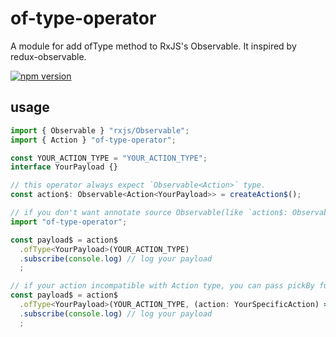 # of-type-operator

A module for add ofType method to RxJS's Observable.
It inspired by redux-observable.

[![npm version](https://badge.fury.io/js/of-type-operator.svg)](https://badge.fury.io/js/of-type-operator)

## usage

```javascript
import { Observable } "rxjs/Observable";
import { Action } "of-type-operator";

const YOUR_ACTION_TYPE = "YOUR_ACTION_TYPE";
interface YourPayload {}

// this operator always expect `Observable<Action>` type.
const action$: Observable<Action<YourPayload>> = createAction$();

// if you don't want annotate source Observable(like `action$: Observable<Action>`), import module is only necessary to add this operator.
import "of-type-operator";

const payload$ = action$
  .ofType<YourPayload>(YOUR_ACTION_TYPE)
  .subscribe(console.log) // log your payload
  ;

// if your action incompatible with Action type, you can pass pickBy function to pick for your own type.
const payload$ = action$
  .ofType<YourPayload>(YOUR_ACTION_TYPE, (action: YourSpecificAction) => action.yourSpecficProperty)
  .subscribe(console.log) // log your payload
  ;
```